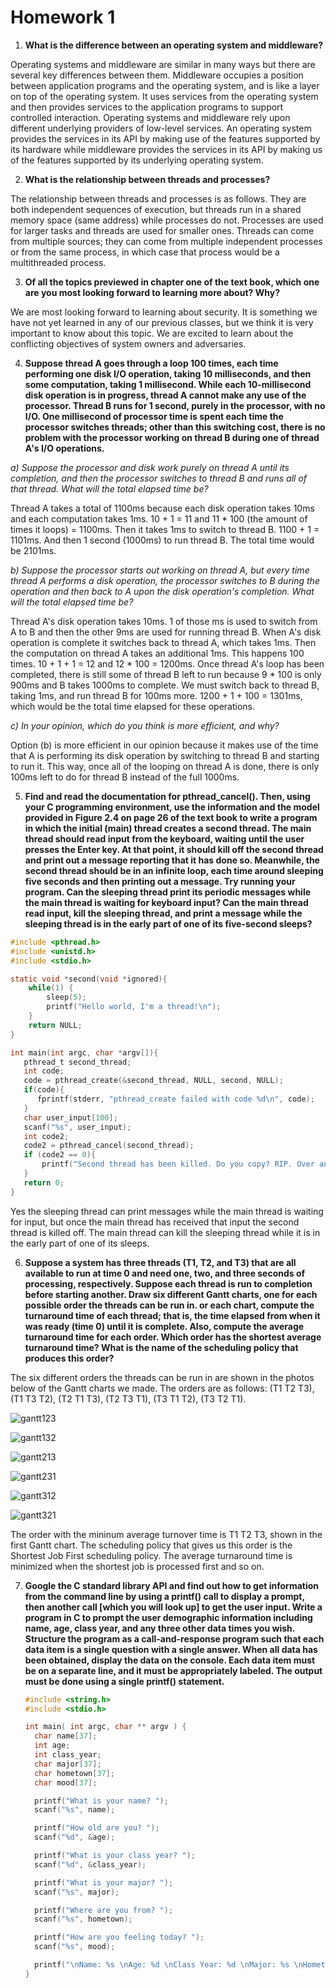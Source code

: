 # Homework 1

1. **What is the difference between an operating system and middleware?**

Operating systems and middleware are similar in many ways but there are several key differences between them. Middleware occupies a position between application programs and the operating system, and is like a layer on top of the operating system. It uses services from the operating system and then provides services to the application programs to support controlled interaction. Operating systems and middleware rely upon different underlying providers of low-level services. An operating system provides the services in its API by making use of the features supported by its hardware while middleware provides the services in its API by making us of the features supported by its underlying operating system.

2. **What is the relationship between threads and processes?**

The relationship between threads and processes is as follows. They are both independent sequences of execution, but threads run in a shared memory space (same address) while processes do not. Processes are used for larger tasks and threads are used for smaller ones. Threads can come from multiple sources; they can come from multiple independent processes or from the same process, in which case that process would be a multithreaded process.

3. **Of all the topics previewed in chapter one of the text book, which one are you most looking forward to learning more about? Why?**

We are most looking forward to learning about security. It is something we have not yet learned in any of our previous classes, but we think it is very important to know about this topic. We are excited to learn about the conflicting objectives of system owners and adversaries. 

4. **Suppose thread A goes through a loop 100 times, each time performing one disk I/O operation, taking 10 milliseconds, and then some computation, taking 1 millisecond. While each 10-millisecond disk operation is in progress, thread A cannot make any use of the processor. Thread B runs for 1 second, purely in the processor, with no I/O. One millisecond of processor time is spent each time the processor switches threads; other than this switching cost, there is no problem with the processor working on thread B during one of thread A's I/O operations.**

*a) Suppose the processor and disk work purely on thread A until its completion, and then the processor switches to thread B and runs all of that thread. What will the total elapsed time be?*

Thread A takes a total of 1100ms because each disk operation takes 10ms and each computation takes 1ms. 10 + 1 = 11 and 11 * 100 (the amount of times it loops) = 1100ms. Then it takes 1ms to switch to thread B. 1100 + 1 = 1101ms. And then 1 second (1000ms) to run thread B. The total time would be 2101ms.

*b) Suppose the processor starts out working on thread A, but every time thread A performs a disk operation, the processor switches to B during the operation and then back to A upon the disk operation's completion. What will the total elapsed time be?*
   
Thread A's disk operation takes 10ms. 1 of those ms is used to switch from A to B and then the other 9ms are used for running thread B. When A's disk operation is complete it switches back to thread A, which takes 1ms. Then the computation on thread A takes an additional 1ms. This happens 100 times. 10 + 1 + 1 = 12 and 12 * 100 = 1200ms. Once thread A's loop has been completed, there is still some of thread B left to run because 9 * 100 is only 900ms and B takes 1000ms to complete. We must switch back to thread B, taking 1ms, and run thread B for 100ms more. 1200 + 1 + 100 = 1301ms, which would be the total time elapsed for these operations.
   
*c) In your opinion, which do you think is more efficient, and why?*

Option (b) is more efficient in our opinion because it makes use of the time that A is performing its disk operation by switching to thread B and starting to run it. This way, once all of the looping on thread A is done, there is only 100ms left to do for thread B instead of the full 1000ms.
   
5. **Find and read the documentation for pthread_cancel(). Then, using your C programming environment, use the information and the model provided in Figure 2.4 on page 26 of the text book to write a program in which the initial (main) thread creates a second thread. The main thread should read input from the keyboard, waiting until the user presses the Enter key. At that point, it should kill off the second thread and print out a message reporting that it has done so. Meanwhile, the second thread should be in an infinite loop, each time around sleeping five seconds and then printing out a message. Try running your program. Can the sleeping thread print its periodic messages while the main thread is waiting for keyboard input? Can the main thread read input, kill the sleeping thread, and print a message while the sleeping thread is in the early part of one of its five-second sleeps?**
```c
#include <pthread.h>
#include <unistd.h>
#include <stdio.h>

static void *second(void *ignored){
    while(1) {
        sleep(5);
        printf("Hello world, I'm a thread!\n");
    }
    return NULL;
}

int main(int argc, char *argv[]){
   pthread_t second_thread;
   int code;
   code = pthread_create(&second_thread, NULL, second, NULL);
   if(code){
      fprintf(stderr, "pthread_create failed with code %d\n", code);
   }
   char user_input[100];
   scanf("%s", user_input);
   int code2;
   code2 = pthread_cancel(second_thread);
   if (code2 == 0){
       printf("Second thread has been killed. Do you copy? RIP. Over and out.\n");
   }
   return 0;
}
```
Yes the sleeping thread can print messages while the main thread is waiting for input, but once the main thread has received that input the second thread is killed off. The main thread can kill the sleeping thread while it is in the early part of one of its sleeps.

6. **Suppose a system has three threads (T1, T2, and T3) that are all available to run at time 0 and need one, two, and three seconds of processing, respectively. Suppose each thread is run to completion before starting another. Draw six different Gantt charts, one for each possible order the threads can be run in. or each chart, compute the turnaround time of each thread; that is, the time elapsed from when it was ready (time 0) until it is complete. Also, compute the average turnaround time for each order. Which order has the shortest average turnaround time? What is the name of the scheduling policy that produces this order?**

The six different orders the threads can be run in are shown in the photos below of the Gantt charts we made. The orders are as follows: (T1 T2 T3), (T1 T3 T2), (T2 T1 T3), (T2 T3 T1), (T3 T1 T2), (T3 T2 T1).

![gantt123](https://user-images.githubusercontent.com/31746937/52171954-eec48400-271a-11e9-8004-d084bf67524d.jpg)

![gantt132](https://user-images.githubusercontent.com/31746937/52171956-13206080-271b-11e9-9257-749e212cb3f1.jpg)

![gantt213](https://user-images.githubusercontent.com/31746937/52171967-2c291180-271b-11e9-8cbe-b874e71abc0f.jpg)

![gantt231](https://user-images.githubusercontent.com/31746937/52171972-45ca5900-271b-11e9-94d0-bfde4e416427.jpg)

![gantt312](https://user-images.githubusercontent.com/31746937/52171978-68f50880-271b-11e9-9683-569d1b948f3d.jpg)

![gantt321](https://user-images.githubusercontent.com/31746937/52171991-99d53d80-271b-11e9-894a-e04aaa3d168f.jpg)

The order with the mininum average turnover time is T1 T2 T3, shown in the first Gantt chart. The scheduling policy that gives us this order is the Shortest Job First scheduling policy. The average turnaround time is minimized when the shortest job is processed first and so on. 

7. **Google the C standard library API and find out how to get information from the command line by using a printf() call to display a prompt, then another call [which you will look up] to get the user input. Write a program in C to prompt the user demographic information including name, age, class year, and any three other data times you wish. Structure the program as a call-and-response program such that each data item is a single question with a single answer. When all data has been obtained, display the data on the console. Each data item must be on a separate line, and it must be appropriately labeled. The output must be done using a single printf() statement.**

   ```c
   #include <string.h>
   #include <stdio.h>

   int main( int argc, char ** argv ) {
     char name[37];
     int age;
     int class_year;
     char major[37];
     char hometown[37];
     char mood[37];

     printf("What is your name? ");
     scanf("%s", name);

     printf("How old are you? ");
     scanf("%d", &age);

     printf("What is your class year? ");
     scanf("%d", &class_year);

     printf("What is your major? ");
     scanf("%s", major);

     printf("Where are you from? ");
     scanf("%s", hometown);

     printf("How are you feeling today? ");
     scanf("%s", mood);

     printf("\nName: %s \nAge: %d \nClass Year: %d \nMajor: %s \nHometown: %s\nMood: %s\n", name, age, class_year, major, hometown, mood);
   }
   ```

